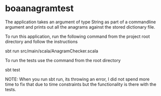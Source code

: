 # boaanagramtest

The application takes an argument of type String as part of a commandline argument and prints out all the anagrams against the stored dictionary file.

To run this application, run the following command from the project root directory and follow the instructions

sbt run src/main/scala/AnagramChecker.scala

To run the tests use the command from the root directory

sbt test

NOTE: When you run sbt run, its throwing an error, I did not spend more time to fix that due to time constraints but the functionality is there with the tests.
